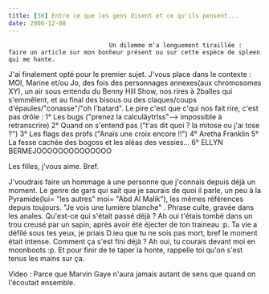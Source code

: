 ```yaml
---
title: [36] Entre ce que les gens disent et ce qu'ils pensent...
date: 2006-12-08
---
```





                                Un dilemme m'a longuement tiraillée : faire un article sur mon bonheur présent ou sur cette espèce de spleen qui me hante.
J'ai finalement opté pour le premier sujet.
J'vous place dans le contexte : MOI, Marine et/ou Jo, des fois des personnages annexes(aux chromosomes XY), un air sous entendu du Benny Hill Show, nos rires à 2balles qui s'emmêlent, et au final des bisous ou des claques/coups d'épaules/"conasse"/"oh l'batard".
Le pire c'est que c'qui nos fait rire, c'est pas drôle :
1° Les bugs ("prenez la calculäytrIss"--> impossible à retranscrire)
2° Quand on s'entend pas ("t'as dit quoi ? la mitose ou j'ai tose ?")
3° Les flags des profs ("Anaïs une croix encore !!")
4° Aretha Franklin
5° La fesse cachée des bogoss et les aléas des vessies...
6° ELLYN BERMEJOOOOOOOOOOOOOO

Les filles, j'vous aime.
Bref.

J'voudrais faire un hommage à une personne que j'connais depuis déjà un moment.
Le genre de gars qui sait que je saurais de quoi il parle, un peu à la Pyramide(lui= "les autres" moi= "Abd Al Malik"), les mêmes références depuis toujours.
"Je vois une lumière blanche" . Phrase culte, gravée dans les anales.
Qu'est-ce qui s'était passé déjà ? Ah oui t'étais tombé dans un trou creusé par un sapin, après avoir été éjecter de ton traineau :p.
Ta vie a défilé sous tes yeux, je priais D.ieu que tu ne sois pas mort, bref le moment était intense.
Comment ça s'est fini déjà ? Ah oui, tu courais devant moi en moonboots :p.
Et pour finir de te taper la honte, rappelle toi qu'on s'est tenus les mains sur ça.





Video : Parce que Marvin Gaye n'aura jamais autant de sens que quand on l'écoutait ensemble.
            
